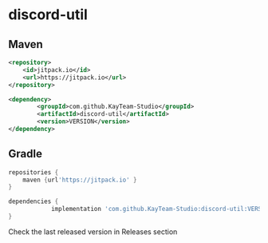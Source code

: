# discord-util

## Maven
```XML
<repository>
    <id>jitpack.io</id>
    <url>https://jitpack.io</url>
</repository>
```

```XML
<dependency>
	    <groupId>com.github.KayTeam-Studio</groupId>
	    <artifactId>discord-util</artifactId>
	    <version>VERSION</version>
</dependency>
```
## Gradle
```groovy
repositories {
    maven {url'https://jitpack.io' }
}
```
 
```groovy
dependencies {
	        implementation 'com.github.KayTeam-Studio:discord-util:VERSION'
}
```
Check the last released version in Releases section
